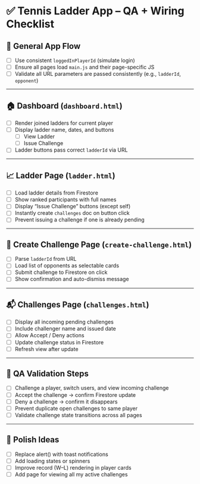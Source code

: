 # ✅ Tennis Ladder App – QA + Wiring Checklist

## 🔁 General App Flow
- [ ] Use consistent `loggedInPlayerId` (simulate login)
- [ ] Ensure all pages load `main.js` and their page-specific JS
- [ ] Validate all URL parameters are passed consistently (e.g., `ladderId`, `opponent`)

---

## 🏠 Dashboard (`dashboard.html`)
- [ ] Render joined ladders for current player
- [ ] Display ladder name, dates, and buttons
  - [ ] View Ladder
  - [ ] Issue Challenge
- [ ] Ladder buttons pass correct `ladderId` via URL

---

## 📈 Ladder Page (`ladder.html`)
- [ ] Load ladder details from Firestore
- [ ] Show ranked participants with full names
- [ ] Display “Issue Challenge” buttons (except self)
- [ ] Instantly create `challenges` doc on button click
- [ ] Prevent issuing a challenge if one is already pending

---

## 🎾 Create Challenge Page (`create-challenge.html`)
- [ ] Parse `ladderId` from URL
- [ ] Load list of opponents as selectable cards
- [ ] Submit challenge to Firestore on click
- [ ] Show confirmation and auto-dismiss message

---

## 📬 Challenges Page (`challenges.html`)
- [ ] Display all incoming pending challenges
- [ ] Include challenger name and issued date
- [ ] Allow Accept / Deny actions
- [ ] Update challenge status in Firestore
- [ ] Refresh view after update

---

## 🧪 QA Validation Steps
- [ ] Challenge a player, switch users, and view incoming challenge
- [ ] Accept the challenge → confirm Firestore update
- [ ] Deny a challenge → confirm it disappears
- [ ] Prevent duplicate open challenges to same player
- [ ] Validate challenge state transitions across all pages

---

## 🧹 Polish Ideas
- [ ] Replace alert() with toast notifications
- [ ] Add loading states or spinners
- [ ] Improve record (W–L) rendering in player cards
- [ ] Add page for viewing all my active challenges